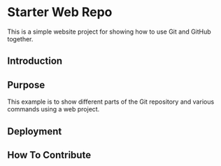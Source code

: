 # Starter Web Repo

This is a simple website project for showing how to use Git and GitHub together.

## Introduction

## Purpose

This example is to show different parts of the Git repository and various commands using a web project.

## Deployment

## How To Contribute